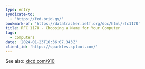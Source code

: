 ```yaml
---
type: entry
syndicate-to:
  - 'https://fed.brid.gy/'
bookmark-of: 'https://datatracker.ietf.org/doc/html/rfc1178'
title: RFC 1178 - Choosing a Name for Your Computer
tags:
  - computers
date: '2024-01-23T16:36:07.343Z'
client_id: 'https://sparkles.sploot.com/'
---
```

See also: [xkcd.com/910](https://xkcd.com/910/)
